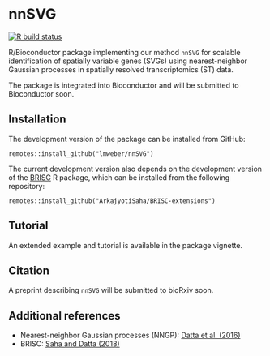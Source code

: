 # nnSVG

[![R build status](https://github.com/lmweber/nnSVG/workflows/R-CMD-check-bioc/badge.svg)](https://github.com/lmweber/nnSVG/actions)

R/Bioconductor package implementing our method `nnSVG` for scalable identification of spatially variable genes (SVGs) using nearest-neighbor Gaussian processes in spatially resolved transcriptomics (ST) data.

The package is integrated into Bioconductor and will be submitted to Bioconductor soon.


## Installation

The development version of the package can be installed from GitHub:

```
remotes::install_github("lmweber/nnSVG")
```

The current development version also depends on the development version of the [BRISC](https://cran.r-project.org/package=BRISC) R package, which can be installed from the following repository:

```
remotes::install_github("ArkajyotiSaha/BRISC-extensions")
```


## Tutorial

An extended example and tutorial is available in the package vignette.


## Citation

A preprint describing `nnSVG` will be submitted to bioRxiv soon.


## Additional references

- Nearest-neighbor Gaussian processes (NNGP): [Datta et al. (2016)](https://www.tandfonline.com/doi/full/10.1080/01621459.2015.1044091)
- BRISC: [Saha and Datta (2018)](https://onlinelibrary.wiley.com/doi/full/10.1002/sta4.184)

